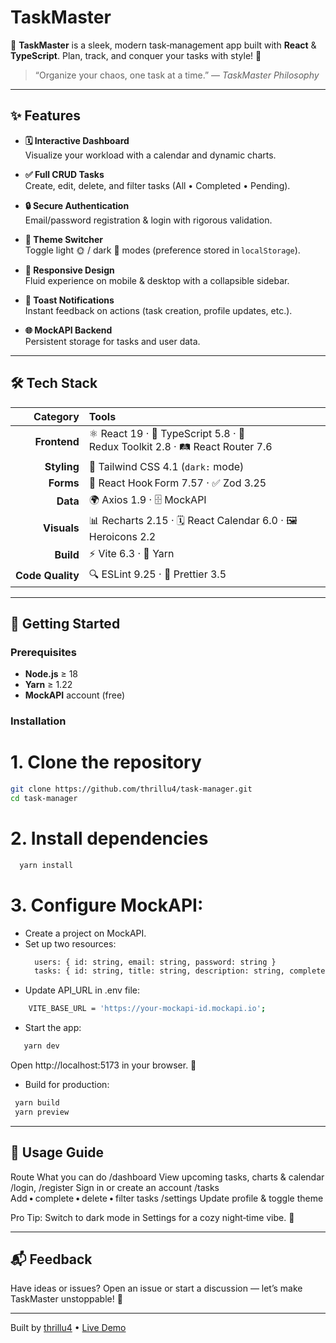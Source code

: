 # TaskMaster

🚀 **TaskMaster** is a sleek, modern task‑management app built with **React** & **TypeScript**. Plan, track, and conquer your tasks with style! 🌟  

> “Organize your chaos, one task at a time.” — *TaskMaster Philosophy*

---

## ✨ Features

- **🗓 Interactive Dashboard**  
  Visualize your workload with a calendar and dynamic charts.
  
- **✅ Full CRUD Tasks**  
  Create, edit, delete, and filter tasks (All • Completed • Pending).
  
- **🔒 Secure Authentication**  
  Email/password registration & login with rigorous validation.
  
- **🎨 Theme Switcher**  
  Toggle light 🌞 / dark 🌙 modes (preference stored in `localStorage`).
  
- **📱 Responsive Design**  
  Fluid experience on mobile & desktop with a collapsible sidebar.
  
- **🔔 Toast Notifications**  
  Instant feedback on actions (task creation, profile updates, etc.).
  
- **🌐 MockAPI Backend**  
  Persistent storage for tasks and user data.

---

## 🛠 Tech Stack

| Category   | Tools |
| ---------: | :---- |
| **Frontend** | ⚛️ React 19 · 📘 TypeScript 5.8 · 🔄 Redux Toolkit 2.8 · 🛤 React Router 7.6 |
| **Styling** | 🎨 Tailwind CSS 4.1 (`dark:` mode) |
| **Forms** | 📝 React Hook Form 7.57 · ✅ Zod 3.25 |
| **Data** | 🌍 Axios 1.9 · 🗄 MockAPI |
| **Visuals** | 📊 Recharts 2.15 · 🗓 React Calendar 6.0 · 🖼 Heroicons 2.2 |
| **Build** | ⚡ Vite 6.3 · 🧶 Yarn |
| **Code Quality** | 🔍 ESLint 9.25 · 🎀 Prettier 3.5 |

---

## 🚀 Getting Started

### Prerequisites

- **Node.js** ≥ 18  
- **Yarn** ≥ 1.22  
- **MockAPI** account (free)

### Installation

# 1. Clone the repository
```bash
git clone https://github.com/thrillu4/task-manager.git
cd task-manager
```

# 2. Install dependencies
```bash
  yarn install
```
# 3. Configure MockAPI:
  - Create a project on MockAPI.
  - Set up two resources:
    ```bash
      users: { id: string, email: string, password: string }
      tasks: { id: string, title: string, description: string, completed: boolean, dueDate: string, userId: string, createdAt: string }
    ```
  - Update API_URL in .env file:
   ```bash
       VITE_BASE_URL = 'https://your-mockapi-id.mockapi.io';
  ```
  - Start the app:
   ```bash
      yarn dev
   ```
  Open http://localhost:5173 in your browser. 🎉

  - Build for production:
   ```bash
    yarn build
    yarn preview
  ```

---

## 📖 Usage Guide
Route	What you can do
/dashboard	View upcoming tasks, charts & calendar
/login, /register	Sign in or create an account
/tasks	Add • complete • delete • filter tasks
/settings	Update profile & toggle theme

Pro Tip: Switch to dark mode in Settings for a cozy night‑time vibe. 🌙

---

## 📬 Feedback
Have ideas or issues?
Open an issue or start a discussion — let’s make TaskMaster unstoppable! 💪

---

Built by [thrillu4](https://github.com/thrillu4) • [Live Demo](https://taskmaster-manager.netlify.app) 
